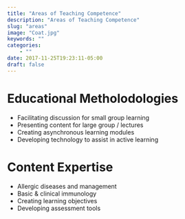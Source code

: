 ```yaml
---
title: "Areas of Teaching Competence"
description: "Areas of Teaching Competence"
slug: "areas"
image: "Coat.jpg"
keywords: ""
categories:
    - ""
date: 2017-11-25T19:23:11-05:00
draft: false
---
```


# Educational Metholodologies
* Facilitating discussion for small group learning
* Presenting content for large group / lectures
* Creating asynchronous learning modules
* Developing technology to assist in active learning

# Content Expertise
* Allergic diseases and management
* Basic & clinical immunology
* Creating learning objectives
* Developing assessment tools
